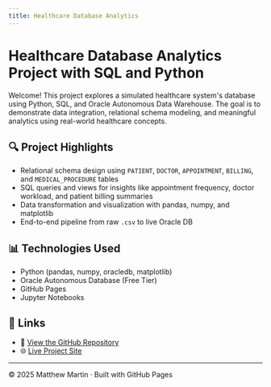 ```yaml
---
title: Healthcare Database Analytics
---
```


# Healthcare Database Analytics Project with SQL and Python

Welcome! This project explores a simulated healthcare system's database using Python, SQL, and Oracle Autonomous Data Warehouse. The goal is to demonstrate data integration, relational schema modeling, and meaningful analytics using real-world healthcare concepts.

## 🔍 Project Highlights

- Relational schema design using `PATIENT`, `DOCTOR`, `APPOINTMENT`, `BILLING`, and `MEDICAL_PROCEDURE` tables
- SQL queries and views for insights like appointment frequency, doctor workload, and patient billing summaries
- Data transformation and visualization with pandas, numpy, and matplotlib
- End-to-end pipeline from raw `.csv` to live Oracle DB

## 📊 Technologies Used

- Python (pandas, numpy, oracledb, matplotlib)
- Oracle Autonomous Database (Free Tier)
- GitHub Pages
- Jupyter Notebooks

## 🔗 Links

- 🔬 [View the GitHub Repository](https://github.com/matthew-martin1184/healthcare_db_analytics_project)
- 🌐 [Live Project Site](https://matthew-martin1184.github.io/healthcare_db_analytics_project/)

---

&copy; 2025 Matthew Martin · Built with GitHub Pages

